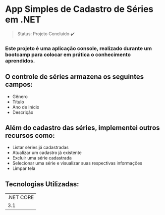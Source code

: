 <h1> App Simples de Cadastro de Séries em .NET </h1>

> Status: Projeto Concluído ✔️

### Este projeto é uma aplicação console, realizado durante um bootcamp para colocar em prática o conhecimento aprendidos.

## O controle de séries armazena os seguintes campos: 

+ Gênero 
+ Título
+ Ano de Início 
+ Descrição

## Além do cadastro das séries, implementei outros recursos como: 

+ Listar séries já cadastradas
+ Atualizar um cadastro já existente
+ Excluir uma série cadastrada
+ Selecionar uma série e visualizar suas respectivas informações
+ Limpar tela

## Tecnologias Utilizadas:

<table>

<tr>
<td>.NET CORE</td>
</tr>
<tr>
<td>3.1</td>
</tr>

</table>





